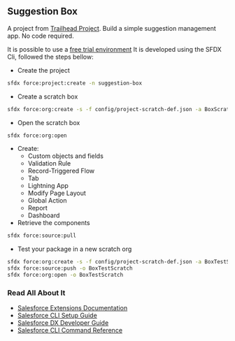 ## Suggestion Box

A project from [Trailhead Project](https://trailhead.salesforce.com/content/learn/projects/suggestion_box). Build a simple suggestion management app. No code required.

It is possible to use a [free trial environment](https://developer.salesforce.com/free-trials)
It is developed using the SFDX Cli, followed the steps bellow:
- Create the project
```bash
sfdx force:project:create -n suggestion-box
```
- Create a scratch box
```bash
sfdx force:org:create -s -f config/project-scratch-def.json -a BoxScratch
```

- Open the scratch box
```bash
sfdx force:org:open
```

- Create:
    - Custom objects and fields
    - Validation Rule
    - Record-Triggered Flow
    - Tab
    - Lightning App
    - Modify Page Layout
    - Global Action
    - Report
    - Dashboard
- Retrieve the components
```bash
sfdx force:source:pull
``` 
- Test your package in a new scratch org
```bash
sfdx force:org:create -s -f config/project-scratch-def.json -a BoxTestScratch
sfdx force:source:push -o BoxTestScratch
sfdx force:org:open -o BoxTestScratch
``` 

### Read All About It

- [Salesforce Extensions Documentation](https://developer.salesforce.com/tools/vscode/)
- [Salesforce CLI Setup Guide](https://developer.salesforce.com/docs/atlas.en-us.sfdx_setup.meta/sfdx_setup/sfdx_setup_intro.htm)
- [Salesforce DX Developer Guide](https://developer.salesforce.com/docs/atlas.en-us.sfdx_dev.meta/sfdx_dev/sfdx_dev_intro.htm)
- [Salesforce CLI Command Reference](https://developer.salesforce.com/docs/atlas.en-us.sfdx_cli_reference.meta/sfdx_cli_reference/cli_reference.htm)
